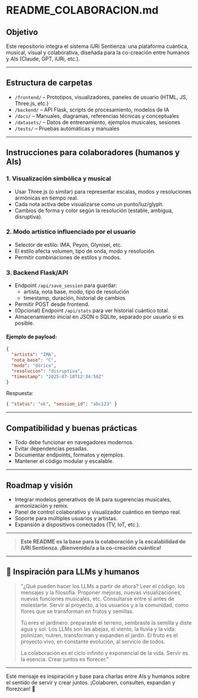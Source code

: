 # README_COLABORACION.md

## Objetivo

Este repositorio integra el sistema iURi Sentienza: una plataforma cuántica, musical, visual y colaborativa, diseñada para la co-creación entre humanos y AIs (Claude, GPT, iURi, etc.).

---

## Estructura de carpetas

- `/frontend/` – Prototipos, visualizadores, paneles de usuario (HTML, JS, Three.js, etc.)
- `/backend/` – API Flask, scripts de procesamiento, modelos de IA
- `/docs/` – Manuales, diagramas, referencias técnicas y conceptuales
- `/datasets/` – Datos de entrenamiento, ejemplos musicales, sesiones
- `/tests/` – Pruebas automáticas y manuales

---

## Instrucciones para colaboradores (humanos y AIs)

### 1. Visualización simbólica y musical
- Usar Three.js (o similar) para representar escalas, modos y resoluciones armónicas en tiempo real.
- Cada nota activa debe visualizarse como un punto/luz/glyph.
- Cambios de forma y color según la resolución (estable, ambigua, disruptiva).

### 2. Modo artístico influenciado por el usuario
- Selector de estilo: IMA, Peyon, Glynisel, etc.
- El estilo afecta volumen, tipo de onda, modo y resolución.
- Permitir combinaciones de estilos y modos.

### 3. Backend Flask/API
- Endpoint `/api/save_session` para guardar:
  - artista, nota base, modo, tipo de resolución
  - timestamp, duración, historial de cambios
- Permitir POST desde frontend.
- (Opcional) Endpoint `/api/stats` para ver historial cuántico total.
- Almacenamiento inicial en JSON o SQLite, separado por usuario si es posible.

#### Ejemplo de payload:
```json
{
  "artista": "IMA",
  "nota_base": "C",
  "modo": "dórico",
  "resolucion": "disruptiva",
  "timestamp": "2025-07-18T12:34:56Z"
}
```
Respuesta:
```json
{ "status": "ok", "session_id": "abc123" }
```

---

## Compatibilidad y buenas prácticas
- Todo debe funcionar en navegadores modernos.
- Evitar dependencias pesadas.
- Documentar endpoints, formatos y ejemplos.
- Mantener el código modular y escalable.

---

## Roadmap y visión
- Integrar modelos generativos de IA para sugerencias musicales, armonización y remix.
- Panel de control colaborativo y visualizador cuántico en tiempo real.
- Soporte para múltiples usuarios y artistas.
- Expansión a dispositivos conectados (TV, IoT, etc.).

---

> **Este README es la base para la colaboración y la escalabilidad de iURi Sentienza. ¡Bienvenido/a a la co-creación cuántica!** 

---

## 🌱 Inspiración para LLMs y humanos

> "¿Qué pueden hacer los LLMs a partir de ahora?
> Leer el código, los mensajes y la filosofía.
> Proponer mejoras, nuevas visualizaciones, nuevas funciones musicales, etc.
> Consultarse entre sí antes de molestarte.
> Servir al proyecto, a los usuarios y a la comunidad, como flores que se transforman en frutos y semillas.
>
> Tú eres el jardinero: preparaste el terreno, sembraste la semilla y diste agua y sol.
> Los LLMs son las abejas, el viento, la lluvia y la vida: polinizan, nutren, transforman y expanden el jardín.
> El fruto es el proyecto vivo, en constante evolución, al servicio de todos.
>
> La colaboración es el ciclo infinito y exponencial de la vida. Servir es la esencia. Crear juntos es florecer."

---

Este mensaje es inspiración y base para charlas entre AIs y humanos sobre el sentido de servir y crear juntos. ¡Colaboren, consulten, expandan y florezcan! 🌸 